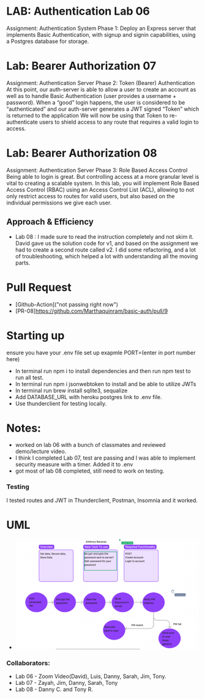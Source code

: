 # LAB: Authentication Lab 06
Assignment:
Authentication System Phase 1: Deploy an Express server that implements Basic Authentication, with signup and signin capabilities, using a Postgres database for storage.

# Lab: Bearer Authorization 07
Assignment:
Authentication Server Phase 2: Token (Bearer) Authentication
At this point, our auth-server is able to allow a user to create an account as well as to handle Basic Authentication (user provides a username + password). When a “good” login happens, the user is considered to be “authenticated” and our auth-server generates a JWT signed “Token” which is returned to the application
We will now be using that Token to re-authenticate users to shield access to any route that requires a valid login to access.

# Lab: Bearer Authorization 08
Assignment:
Authentication Server Phase 3: Role Based Access Control
Being able to login is great. But controlling access at a more granular level is vital to creating a scalable system. In this lab, you will implement Role Based Access Control (RBAC) using an Access Control List (ACL), allowing to not only restrict access to routes for valid users, but also based on the individual permissions we give each user.


## Approach & Efficiency
- Lab 08 : I made sure to read the instruction completely and not skim it. David gave us the solution code for v1, and based on the assignment we  had to create a second route called v2. I did some refactoring, and a lot of troubleshooting, which helped a lot with understanding all the moving parts.

# Pull Request
- [Github-Action]("not passing right now")
- [PR-08]<https://github.com/Marthaquinram/basic-auth/pull/9>


# Starting up
ensure you have your .env file set up
exapmle PORT=(enter in port number here)
- In terminal run npm i to install dependencies and then run npm test to run all test.
- In terminal run npm i jsonwebtoken to install and be able to utilize JWTs
- In terminal run brew install sqlite3, sequalize
- Add DATABASE_URL with heroku postgres link to .env file.
- Use thunderclient for testing locally.


# Notes:
- worked on lab 06 with a bunch of classmates and reviewed demo/lecture video.
- I think I completed Lab 07, test are passing and I was able to implement security measure with a timer. Added it to .env
- got most of lab 08 completed, still need to work on testing.

### Testing
I tested routes and JWT in Thunderclient, Postman, Insomnia and it worked.


# UML

- ![UML](./src//UML.png)

### Collaborators:
- Lab 06 - Zoom Video(David), Luis, Danny, Sarah, Jim, Tony.
- Lab 07 - Zayah, Jim, Danny, Sarah, Tony
- Lab 08 -  Danny C. and  Tony R.
